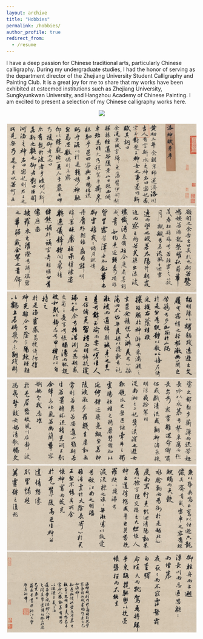 ```yaml
---
layout: archive
title: "Hobbies"
permalink: /hobbies/
author_profile: true
redirect_from:
  - /resume
---
```


I have a deep passion for Chinese traditional arts, particularly Chinese calligraphy. During my undergraduate studies, I had the honor of serving as the department director of the Zhejiang University Student Calligraphy and Painting Club. It is a great joy for me to share that my works have been exhibited at esteemed institutions such as Zhejiang University, Sungkyunkwan University, and Hangzhou Academy of Chinese Painting. I am excited to present a selection of my Chinese calligraphy works here.

 <div align=center >
<img src='/images/calligraphy/1 (2).jpg' width='500'>
 </div>
<br>
 <div align=center >
<img src='/images/calligraphy/1 (3).JPG' width='500'>
 </div>
